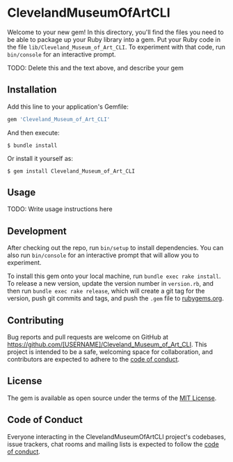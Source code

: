 # ClevelandMuseumOfArtCLI

Welcome to your new gem! In this directory, you'll find the files you need to be able to package up your Ruby library into a gem. Put your Ruby code in the file `lib/Cleveland_Museum_of_Art_CLI`. To experiment with that code, run `bin/console` for an interactive prompt.

TODO: Delete this and the text above, and describe your gem

## Installation

Add this line to your application's Gemfile:

```ruby
gem 'Cleveland_Museum_of_Art_CLI'
```

And then execute:

    $ bundle install

Or install it yourself as:

    $ gem install Cleveland_Museum_of_Art_CLI

## Usage

TODO: Write usage instructions here

## Development

After checking out the repo, run `bin/setup` to install dependencies. You can also run `bin/console` for an interactive prompt that will allow you to experiment.

To install this gem onto your local machine, run `bundle exec rake install`. To release a new version, update the version number in `version.rb`, and then run `bundle exec rake release`, which will create a git tag for the version, push git commits and tags, and push the `.gem` file to [rubygems.org](https://rubygems.org).

## Contributing

Bug reports and pull requests are welcome on GitHub at https://github.com/[USERNAME]/Cleveland_Museum_of_Art_CLI. This project is intended to be a safe, welcoming space for collaboration, and contributors are expected to adhere to the [code of conduct](https://github.com/[USERNAME]/Cleveland_Museum_of_Art_CLI/blob/master/CODE_OF_CONDUCT.md).


## License

The gem is available as open source under the terms of the [MIT License](https://opensource.org/licenses/MIT).

## Code of Conduct

Everyone interacting in the ClevelandMuseumOfArtCLI project's codebases, issue trackers, chat rooms and mailing lists is expected to follow the [code of conduct](https://github.com/[USERNAME]/Cleveland_Museum_of_Art_CLI/blob/master/CODE_OF_CONDUCT.md).
